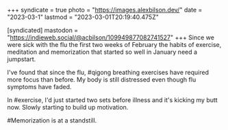+++
syndicate = true
photo = "https://images.alexbilson.dev/"
date = "2023-03-1"
lastmod = "2023-03-01T20:19:40.475Z"

[syndicated]
mastodon = "https://indieweb.social/@acbilson/109949877082741527"
+++
Since we were sick with the flu the first two weeks of February the habits of exercise, meditation and memorization that started so well in January need a jumpstart.

I've found that since the flu, #qigong breathing exercises have required more focus than before. My body is still distressed even though flu symptoms have faded.

In #exercise, I'd just started two sets before illness and it's kicking my butt now. Slowly starting to build up motivation.

#Memorization is at a standstill.